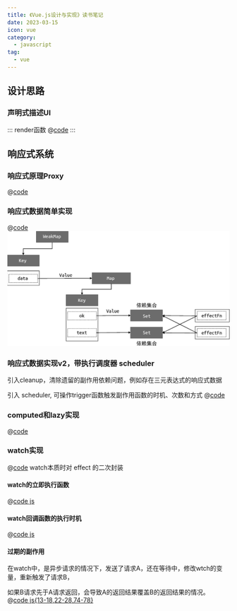 ```yaml
---
title: 《Vue.js设计与实现》读书笔记
date: 2023-03-15
icon: vue
category:
  - javascript
tag:
  - vue
---
```


## 设计思路

### 声明式描述UI


::: render函数
@[code](./code/render.js)
:::

## 响应式系统

### 响应式原理Proxy
@[code](./code/响应式原理Proxy.js)

### 响应式数据简单实现
@[code](./code/响应式数据reactive.js)
![依赖收集示意图](./img/依赖收集示意图.png)

### 响应式数据实现v2，带执行调度器 scheduler

引入cleanup，清除遗留的副作用依赖问题，例如存在三元表达式的响应式数据


引入 scheduler, 可操作trigger函数触发副作用函数的时机、次数和方式
@[code](./code/响应式数据cleanup.js)

### computed和lazy实现
@[code](./code/computed和lazy.js)

### watch实现
@[code](./code/watch实现.js)
watch本质时对 effect 的二次封装

#### watch的立即执行函数

@[code js](./code/watch的立即执行.mjs)
#### watch回调函数的执行时机

@[code js](./code/watch的执行时机.mjs)

#### 过期的副作用

在watch中，是异步请求的情况下，发送了请求A，还在等待中，修改wtch的变量，重新触发了请求B，

如果B请求先于A请求返回，会导致A的返回结果覆盖B的返回结果的情况。
@[code js{13-18,22-28,74-78}](./code/watch过期的副作用.mjs)
